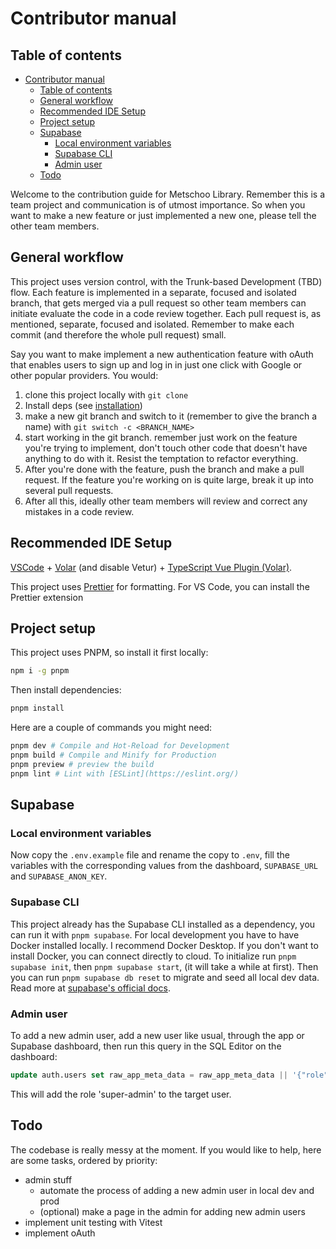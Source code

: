 # Contributor manual

## Table of contents

<!--toc:start-->

- [Contributor manual](#contributor-manual)
  - [Table of contents](#table-of-contents)
  - [General workflow](#general-workflow)
  - [Recommended IDE Setup](#recommended-ide-setup)
  - [Project setup](#project-setup)
  - [Supabase](#supabase)
    - [Local environment variables](#local-environment-variables)
    - [Supabase CLI](#supabase-cli)
    - [Admin user](#admin-user)
  - [Todo](#todo)
  <!--toc:end-->

Welcome to the contribution guide for Metschoo Library. Remember this is a team
project and communication is of utmost importance. So when you want to make a
new feature or just implemented a new one, please tell the other team members.

## General workflow

This project uses version control, with the Trunk-based Development (TBD) flow.
Each feature is implemented in a separate, focused and isolated branch, that gets
merged via a pull request so other team members can initiate evaluate the code in
a code review together. Each pull request is, as mentioned, separate, focused and
isolated. Remember to make each commit (and therefore the whole pull request)
small.

Say you want to make implement a new authentication feature with oAuth that enables
users to sign up and log in in just one click with Google or other popular providers.
You would:

1. clone this project locally with `git clone`
2. Install deps (see [installation](#installation))
3. make a new git branch and switch to it (remember to give the branch a name)
   with `git switch -c <BRANCH_NAME>`
4. start working in the git branch. remember just work on the feature you're trying
   to implement, don't touch other code that doesn't have anything to do with it.
   Resist the temptation to refactor everything.
5. After you're done with the feature, push the branch and make a pull request.
   If the feature you're working on is quite large, break it up into several pull
   requests.
6. After all this, ideally other team members will review and correct any mistakes
   in a code review.

## Recommended IDE Setup

[VSCode](https://code.visualstudio.com/) + [Volar](https://marketplace.visualstudio.com/items?itemName=Vue.volar)
(and disable Vetur) + [TypeScript Vue Plugin (Volar)](https://marketplace.visualstudio.com/items?itemName=Vue.vscode-typescript-vue-plugin).

This project uses [Prettier](https://prettier.io) for formatting. For VS Code,
you can install the Prettier extension

## Project setup

This project uses PNPM, so install it first locally:

```bash
npm i -g pnpm
```

Then install dependencies:

```sh
pnpm install
```

Here are a couple of commands you might need:

```sh
pnpm dev # Compile and Hot-Reload for Development
pnpm build # Compile and Minify for Production
pnpm preview # preview the build
pnpm lint # Lint with [ESLint](https://eslint.org/)
```

## Supabase

### Local environment variables

Now copy the `.env.example` file and rename the copy to `.env`, fill the
variables with the corresponding values from the dashboard, `SUPABASE_URL` and
`SUPABASE_ANON_KEY`.

### Supabase CLI

This project already has the Supabase CLI installed as a dependency, you can run
it with `pnpm supabase`. For local development you have to have Docker installed
locally. I recommend Docker Desktop. If you don't want to install Docker, you
can connect directly to cloud. To initialize run `pnpm supabase init`, then
`pnpm supabase start`, (it will take a while at first). Then you can run `pnpm
supabase db reset` to migrate and seed all local dev data. Read more at
[supabase's official docs](https://supabase.com/docs/guides/cli/getting-started).

### Admin user

To add a new admin user, add a new user like usual, through the app or Supabase
dashboard, then run this query in the SQL Editor on the dashboard:

```sql
update auth.users set raw_app_meta_data = raw_app_meta_data || '{"role": "super-admin"}' where auth.users.email = 'email';
```

This will add the role 'super-admin' to the target user.

## Todo

The codebase is really messy at the moment. If you would like to help, here are
some tasks, ordered by priority:

- admin stuff
  - automate the process of adding a new admin user in local dev and prod
  - (optional) make a page in the admin for adding new admin users
- implement unit testing with Vitest
- implement oAuth
